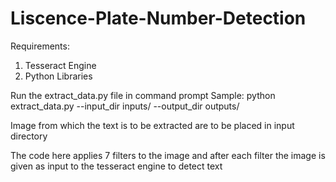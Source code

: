 # Liscence-Plate-Number-Detection

Requirements:
1. Tesseract Engine
2. Python Libraries

Run the extract_data.py file in command prompt 
Sample: python extract_data.py --input_dir inputs/ --output_dir outputs/

Image from which the text is to be extracted are to be placed in input directory

The code here applies 7 filters to the image and after each filter the image is given as input to the tesseract engine to detect text
